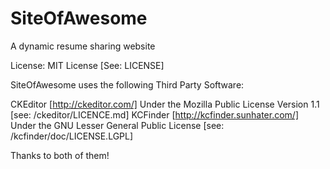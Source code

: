 SiteOfAwesome
=============

A dynamic resume sharing website

License: MIT License [See: LICENSE]

SiteOfAwesome uses the following Third Party Software:

CKEditor [http://ckeditor.com/] Under the Mozilla Public License Version 1.1 [see: /ckeditor/LICENCE.md]
KCFinder [http://kcfinder.sunhater.com/] Under the GNU Lesser General Public License [see: /kcfinder/doc/LICENSE.LGPL]

Thanks to both of them!
